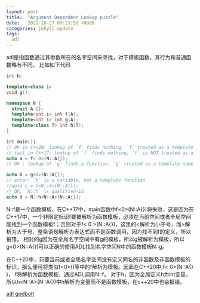 ```yaml
---
layout: post
title:  "Argument Dependent Lookup puzzle"
date:   2021-10-27 09:23:58 +0800
categories: jekyll update
tags:
  adl
---
```


adl是指函数通过其参数所在的名字空间来寻找，对于模板函数，其行为和普通函数略有不同。
比如如下代码
```cpp
int h;

template<class i>
void g();

namespace N {
  struct A {};
  template<int i> int f(A);
  template<int i> int g(A);
  template<class T> int h(T);
}

int main(){
// OK in C++20: lookup of `f` finds nothing, `f` treated as a template name
// fail in C++17: lookup of `f` finds nothing, `f` is NOT treated as a template name
auto a = f< 0>(N::A{});
// OK : lookup of `g` finds a function, `g` treated as a template name

auto b = g<0>(N::A{});
// error: `h` is a variable, not a template function
//auto c = h<N::A>(N::A{});
// OK, `N::h` is qualified-id
auto d = N::h<N::A>(N::A{});
```
N\::f是一个函数模板，在C\++17中，main函数中f<0>(N\::A{})将失败，这是因为在C++17中，一个非限定标识f要被解析为函数模板，必须在当前空间或者全局空间能找到一个函数模板f；否则对于f< 0 >(N\::A{})，这里的<解析为小于号，而>解析为大于号，整条语句解析为表达式而不是函数调用，因为找不到f的定义，所以报错。
相对的g因为在全局名字空间中有g的模板，所以g被解析为模板，所以g<0>(N::A{})可以正确的使用ADL找到名字空间N中的函数模板N\::g。

在C\++20中，只要当前或者全局名字空间没有定义同名的非函数及非函数模板的标识，那么便可将类似f<0>()等中的f解析为模板。因此在C\++20中,f< 0>(N\::A{} )，
f将解析为函数模板，通过ADL调用N\::f。
对于h，因为全局定义h为int变量，所以h<N\::A>(N\::A{})中h解析为变量而不是函数模板，在c++20中也会报错。

[adl godbolt](https://gcc.godbolt.org/z/6ajebMMxs)


